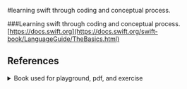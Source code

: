 
#learning swift through coding and conceptual process.

###Learning swift through coding and conceptual process.
[https://docs.swift.org](https://docs.swift.org/swift-book/LanguageGuide/TheBasics.html)
## References
   <details>
            <summary> Book used for playground, pdf, and exercise </summary>
            - (https://docs.swift.org/swift-book/LanguageGuide/TheBasics.html)
   
            - (https://www.w3resource.com/swift-programming-exercises/)
    </details>


